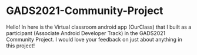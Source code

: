 # GADS2021-Community-Project
Hello! In here is the Virtual classroom android app (OurClass) that I built as a participant (Associate Android Developer Track) in the GADS2021 Community Project.
I would love your feedback on just about anything in this project!
